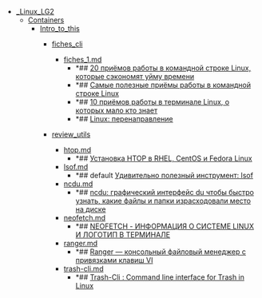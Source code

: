 - <a href = "F:\Node_projects\Node_Way\NBase\_Md\_Index\_Linux_LG2\cat._Linux_LG2\dir._Linux_LG2.md">_Linux_LG2</a>
    - <a href = "F:\Node_projects\Node_Way\NBase\_Md\_Index\_Linux_LG2\Containers\cat.Containers\dir.Containers.md">Containers</a>
        - <a href = "F:\Node_projects\Node_Way\NBase\_Md\_Index\_Linux_LG2\Containers\Intro_to_this\cat.Intro_to_this\dir.Intro_to_this.md">Intro_to_this</a>
            - <a href = "F:\Node_projects\Node_Way\NBase\_Md\_Index\_Linux_LG2\Containers\Intro_to_this\fiches_cli\cat.fiches_cli\dir.fiches_cli.md">fiches_cli</a>
                - <a href = "F:\Node_projects\Node_Way\NBase\_Md\_Index\_Linux_LG2\Containers\Intro_to_this\fiches_cli\fiches_1.md">fiches_1.md</a>
                    - *## [20 приёмов работы в командной строке Linux, которые сэкономят уйму времени](https://habr.com/ru/company/ruvds/blog/339820/)
                    - *## [Самые полезные приёмы работы в командной строке Linux](https://habr.com/ru/company/ruvds/blog/323330/)
                    - *## [10 приёмов работы в терминале Linux, о которых мало кто знает](https://habr.com/ru/company/ruvds/blog/336060/)
                    - *## [Linux: перенаправление](https://habr.com/ru/company/ruvds/blog/336320/)
            
            - <a href = "F:\Node_projects\Node_Way\NBase\_Md\_Index\_Linux_LG2\Containers\Intro_to_this\review_utils\cat.review_utils\dir.review_utils.md">review_utils</a>
                - <a href = "F:\Node_projects\Node_Way\NBase\_Md\_Index\_Linux_LG2\Containers\Intro_to_this\review_utils\htop.md">htop.md</a>
                    - *## [Установка HTOP в RHEL, CentOS и Fedora Linux](https://linux-notes.org/ustanovka-htop-v-rhel-centos-i-fedora-linux/)
                - <a href = "F:\Node_projects\Node_Way\NBase\_Md\_Index\_Linux_LG2\Containers\Intro_to_this\review_utils\lsof.md">lsof.md</a>
                    - *## default [Удивительно полезный инструмент: lsof](https://habr.com/ru/company/ruvds/blog/337934/)
                - <a href = "F:\Node_projects\Node_Way\NBase\_Md\_Index\_Linux_LG2\Containers\Intro_to_this\review_utils\ncdu.md">ncdu.md</a>
                    - *## [ncdu: графический интерфейс du чтобы быстро узнать, какие файлы и папки израсходовали место на диске](https://zalinux.ru/?p=3011)
                - <a href = "F:\Node_projects\Node_Way\NBase\_Md\_Index\_Linux_LG2\Containers\Intro_to_this\review_utils\neofetch.md">neofetch.md</a>
                    - *## [NEOFETCH - ИНФОРМАЦИЯ О СИСТЕМЕ LINUX И ЛОГОТИП В ТЕРМИНАЛЕ](https://losst.ru/neofetch-informatsiya-o-sisteme-linux-i-logotip-v-terminale)
                - <a href = "F:\Node_projects\Node_Way\NBase\_Md\_Index\_Linux_LG2\Containers\Intro_to_this\review_utils\ranger.md">ranger.md</a>
                    - *## [Ranger — консольный файловый менеджер с привязками клавиш VI](https://blog.sedicomm.com/2019/10/10/ranger-konsolnyj-fajlovyj-menedzher-s-privyazkami-klavish-vi/)
                - <a href = "F:\Node_projects\Node_Way\NBase\_Md\_Index\_Linux_LG2\Containers\Intro_to_this\review_utils\trash-cli.md">trash-cli.md</a>
                    - *## [Trash-Cli : Command line interface for Trash in Linux](https://www.2daygeek.com/trash-cli-command-line-trashcan-linux-system/)
            
        
    
